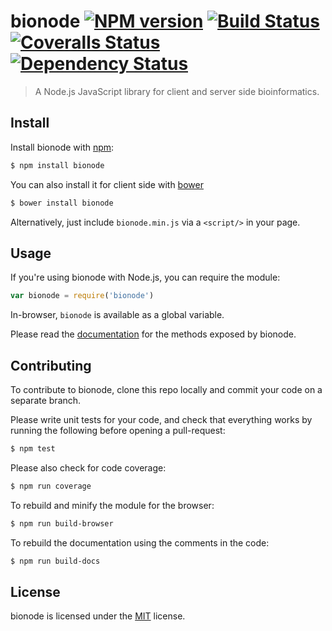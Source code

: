 # bionode [![NPM version][npm-image]][npm-url] [![Build Status][travis-image]][travis-url] [![Coveralls Status][coveralls-image]][coveralls-url] [![Dependency Status](https://david-dm.org/bionode/bionode.png?theme=shields.io)](https://david-dm.org/bionode/bionode)

> A Node.js JavaScript library for client and server side bioinformatics.

Install
-------

Install bionode with [npm](https://npmjs.org/):

```sh
$ npm install bionode
```

You can also install it for client side with [bower](http://bower.io)

```sh
$ bower install bionode
```

Alternatively, just include `bionode.min.js` via a `<script/>` in your page.


Usage
-----

If you're using bionode with Node.js, you can require the module:

```js
var bionode = require('bionode')
```

In-browser, `bionode` is available as a global variable.

Please read the [documentation](https://rawgithub.com/bionode/bionode/master/docs/bionode.html) for the methods exposed by bionode.


Contributing
------------

To contribute to bionode, clone this repo locally and commit your code on a separate branch.

Please write unit tests for your code, and check that everything works by running the following before opening a pull-request:

```sh
$ npm test
```

Please also check for code coverage:

```sh
$ npm run coverage
```

To rebuild and minify the module for the browser:

```sh
$ npm run build-browser
```

To rebuild the documentation using the comments in the code:

```sh
$ npm run build-docs
```

License
-------

bionode is licensed under the [MIT](https://raw.github.com/bionode/bionode/master/LICENSE) license.

[npm-url]: https://npmjs.org/package/bionode
[npm-image]: https://badge.fury.io/js/bionode.png
[travis-url]: https://travis-ci.org/bionode/bionode
[travis-image]: https://travis-ci.org/bionode/bionode.png?branch=master
[coveralls-url]: https://coveralls.io/r/bionode/bionode
[coveralls-image]: https://coveralls.io/repos/bionode/bionode/badge.png
[depstat-url]: https://david-dm.org/bionode/bionode
[depstat-image]: https://david-dm.org/bionode/bionode.png
